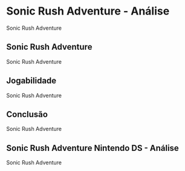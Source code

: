 ---
---

# Sonic Rush Adventure - Análise

Sonic Rush Adventure

## Sonic Rush Adventure

Sonic Rush Adventure

## Jogabilidade

Sonic Rush Adventure

## Conclusão

Sonic Rush Adventure

## Sonic Rush Adventure Nintendo DS - Análise

Sonic Rush Adventure
